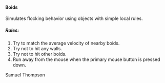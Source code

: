 #### Boids
Simulates flocking behavior using objects with simple local rules.
##### Rules:
1. Try to match the average velocity of nearby boids.
2. Try not to hit any walls.
3. Try not to hit other boids.
4. Run away from the mouse when the primary mouse button is pressed down.

Samuel Thompson